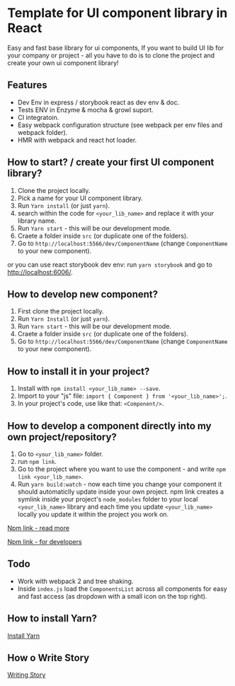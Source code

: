 # Template for UI component library in React
Easy and fast base library for ui components, If you want to build UI lib for your company or project - all you have to do is to clone the project and create your own ui component library!

## Features
- Dev Env in express / storybook react as dev env & doc.
- Tests ENV in Enzyme & mocha & growl suport.
- CI integratoin.
- Easy webpack configuration structure (see webpack per env files and webpack folder).
- HMR with webpack and react hot loader.

## How to start? / create your first UI component library?
1. Clone the project locally.
2. Pick a name for your UI component library.
3. Run `Yarn install` (or just `yarn`).
4. search within the code for `<your_lib_name>` and replace it with your library name.
5. Run `Yarn start` - this will be our development mode.
6. Craete a folder inside `src` (or duplicate one of the folders).
7. Go to `http://localhost:5566/dev/ComponentName` (change `ComponentName` to your new component).

or you can use react storybook dev env:
run `yarn storybook` and go to [http://localhost:6006/](http://localhost:6006/).

## How to develop new component?
1. First clone the project locally.
2. Run `Yarn Install` (or just `yarn`).
3. Run `Yarn start` - this will be our development mode.
4. Craete a folder inside `src` (or duplicate one of the folders).
5. Go to `http://localhost:5566/dev/ComponentName` (change `ComponentName` to your new component).


## How to install it in your project?
1. Install with `npm install <your_lib_name> --save`.
2. Import to your "js" file: `import { Component } from '<your_lib_name>';`.
3. In your project's code, use like that: `<Component/>`.

## How to develop a component directly into my own project/repository?
1. Go to `<your_lib_name>` folder.
2. run `npm link`.
3. Go to the project where you want to use the component - and write `npm link <your_lib_name>`.
4. Run `yarn build:watch` - now each time you change your component it should automaticlly update inside your own project.
npm link creates a symlink inside your project's `node_modules` folder to your local `<your_lib_name>` library and each time you update `<your_lib_name>` locally you update it within the project you work on.

[Npm link - read more](https://docs.npmjs.com/cli/link)

[Npm link - for developers](https://docs.npmjs.com/misc/developers#link-packages)

## Todo
- Work with webpack 2 and tree shaking.
- Inside `index.js` load the `ComponentsList` across all components for easy and fast access (as dropdown with a small icon on the top right).

## How to install Yarn?
[Install Yarn](https://yarnpkg.com/en/docs/install)

## How o Write Story
[Writing Story](https://getstorybook.io/docs/react-storybook/basics/writing-stories)